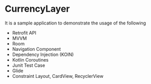 # CurrencyLayer

It is a sample application to demonstrate the usage of the following
- Retrofit API
- MVVM
- Room
- Navigation Component
- Dependency Injection (KOIN)
- Kotlin Coroutines
- Junit Test Case
- Glide
- Constraint Layout, CardView, RecyclerView
